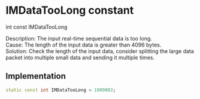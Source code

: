 


# IMDataTooLong constant







int const IMDataTooLong
  




<p>Description: The input real-time sequential data is too long. <br>Cause: The length of the input data is greater than 4096 bytes. <br>Solution: Check the length of the input data, consider splitting the large data packet into multiple small data and sending it multiple times.</p>



## Implementation

```dart
static const int IMDataTooLong = 1009003;
```








